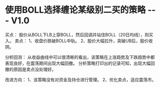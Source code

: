 # 使用BOLL选择缠论某级别二买的策略 --- V1.0

买点：
	股价从BOLL下LB上穿BOLL，然后回调并站住BOLL（20日均线），则买入。
卖点：
	1、收盘价跌破BOLL中轨。
    2、股价大幅拉升，突破UB后，股价收阴。

分析回测：
	从收益曲线中可以很清晰的看出，该策略在上涨趋势及下跌趋势中都表现良好，在震荡期间出现大幅回撤。
    分析策略打印出的记录可知，出现大幅回撤的原因是卖点没处理好。
    
改进方向：
	1、该策略没有对资金及持仓进行管理。
    2、优化卖点，适应震荡市。
